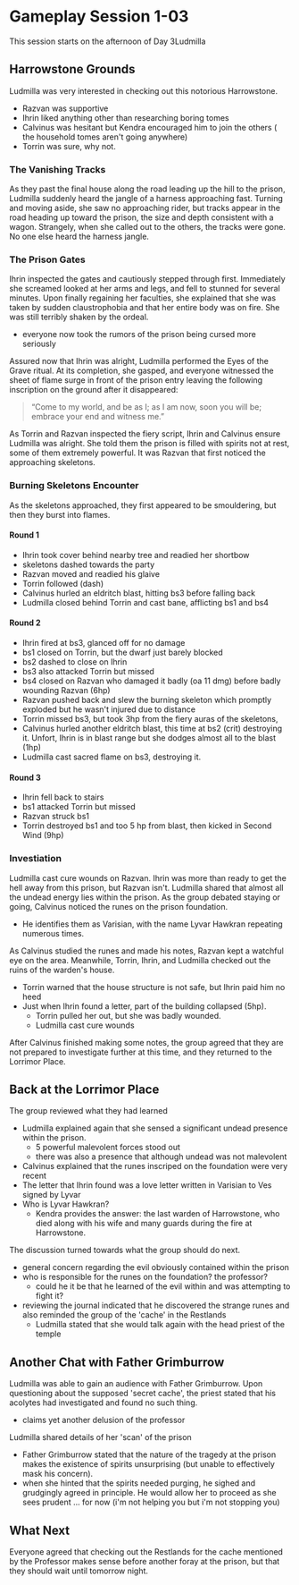 # Gameplay Session 1-03
This session starts on the afternoon of Day 3Ludmilla

## Harrowstone Grounds
Ludmilla was very interested in checking out this notorious Harrowstone. 
- Razvan was supportive
- Ihrin liked anything other than researching boring tomes
- Calvinus was hesitant but Kendra encouraged him to join the others ( the household tomes aren't going anywhere)
- Torrin was sure, why not.

### The Vanishing Tracks
As they past the final house along the road leading up the hill to the prison, Ludmilla suddenly heard the jangle of a harness approaching fast. Turning and moving aside, she saw no approaching rider, but tracks appear in the road heading up toward the prison, the size and depth consistent with a wagon. Strangely, when she called out to the others, the tracks were gone. No one else heard the harness jangle.

### The Prison Gates
Ihrin inspected the gates and cautiously stepped through first. Immediately she screamed looked at her arms and legs, and fell to stunned for several minutes. Upon finally regaining her faculties, she explained that she was taken by sudden claustrophobia and that her entire body was on fire. She was still terribly shaken by the ordeal.
- everyone now took the rumors of the prison being cursed more seriously

Assured now that Ihrin was alright, Ludmilla performed the Eyes of the Grave ritual. At its completion, she gasped, and everyone witnessed the sheet of flame surge in front of the prison entry leaving the following inscription on the ground after it disappeared:
> “Come to my world, and be as I; as I am now, soon you will be; embrace your end and witness me.”

As Torrin and Razvan inspected the fiery script, Ihrin and Calvinus ensure Ludmilla was alright. She told them the prison is filled with spirits not at rest, some of them extremely powerful. It was Razvan that first noticed the approaching skeletons.

### Burning Skeletons Encounter
As the skeletons approached, they first appeared to be smouldering, but then they burst into flames.
#### Round 1
- Ihrin took cover behind nearby tree and readied her shortbow
- skeletons dashed towards the party
- Razvan moved and readied his glaive
- Torrin followed (dash)
- Calvinus hurled an eldritch blast, hitting bs3 before falling back
- Ludmilla closed behind Torrin and cast bane, afflicting bs1 and bs4

#### Round 2
- Ihrin fired at bs3, glanced off for no damage
- bs1 closed on Torrin, but the dwarf just barely blocked
- bs2 dashed to close on Ihrin
- bs3 also attacked Torrin but missed
- bs4 closed on Razvan who damaged it badly (oa 11 dmg) before badly wounding Razvan (6hp)
- Razvan pushed back and slew the burning skeleton which promptly exploded but he wasn't injured due to distance
- Torrin missed bs3, but took 3hp from the fiery auras of the skeletons,
- Calvinus hurled another eldritch blast, this time at bs2 (crit) destroying it. Unfort, Ihrin is in blast range but she dodges almost all to the blast (1hp)
- Ludmilla cast sacred flame on bs3, destroying it.

#### Round 3
- Ihrin fell back to stairs
- bs1 attacked Torrin but missed
- Razvan struck bs1
- Torrin destroyed bs1 and too 5 hp from blast, then  kicked in Second Wind (9hp)

### Investiation
Ludmilla cast cure wounds on Razvan. Ihrin was more than ready to get the hell away from this prison, but Razvan isn't. Ludmilla shared that almost all the undead energy lies within the prison. As the group debated staying or going, Calvinus noticed the runes on the prison foundation.
- He identifies them as Varisian, with the name Lyvar Hawkran repeating numerous times. 

As Calvinus studied the runes and made his notes, Razvan kept a watchful eye on the area. Meanwhile, Torrin, Ihrin, and Ludmilla checked out the ruins of the warden's house.
- Torrin warned that the house structure is not safe, but Ihrin paid him no heed
- Just when Ihrin found a letter, part of the building collapsed (5hp). 
	- Torrin pulled her out, but she was badly wounded.
	- Ludmilla cast cure wounds

After Calvinus finished making some notes, the group agreed that they are not prepared to investigate further at this time, and they returned to the Lorrimor Place.

## Back at the Lorrimor Place
The group reviewed what they had learned
- Ludmilla explained again that she sensed a significant undead presence within the prison.
	- 5 powerful malevolent forces stood out
	- there was also a presence that although undead was not malevolent
- Calvinus explained that the runes inscriped on the foundation were very recent
- The letter that Ihrin found was a love letter written in Varisian to Ves signed by Lyvar
- Who is Lyvar Hawkran?
	- Kendra provides the answer: the last warden of Harrowstone, who died along with his wife and many guards during the fire at Harrowstone. 

The discussion turned towards what the group should do next.
- general concern regarding the evil obviously contained within the prison
- who is responsible for the runes on the foundation? the professor?
	- could he it be that he learned of the evil within and was attempting to fight it?
- reviewing the journal indicated that he discovered the strange runes and also reminded the group of the 'cache' in the Restlands
	- Ludmilla stated that she would talk again with the head priest of the temple

## Another Chat with Father Grimburrow
Ludmilla was able to gain an audience with Father Grimburrow. Upon questioning about the supposed 'secret cache', the priest stated that his acolytes had investigated and found no such thing.
- claims yet another delusion of the professor

Ludmilla shared details of her 'scan' of the prison 
- Father Grimburrow stated that the nature of the tragedy at the prison makes the existence of spirits unsurprising (but unable to effectively mask his concern).
- when she hinted that the spirits needed purging, he sighed and grudgingly agreed in principle. He would allow her to proceed as she sees prudent ... for now (i'm not helping you but i'm not stopping you)

## What Next
Everyone agreed that checking out the Restlands for the cache mentioned by the Professor makes sense before another foray at the prison, but that they should wait until tomorrow night.

